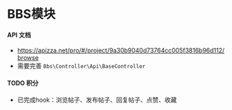 # BBS模块

#### API 文档
- https://apizza.net/pro/#/project/9a30b9040d73764cc005f3816b96d112/browse
- 需要完善 `Bbs\Controller\Api\BaseController`

#### TODO 积分
- 已完成hook：浏览帖子、发布帖子、回复帖子、点赞、收藏
